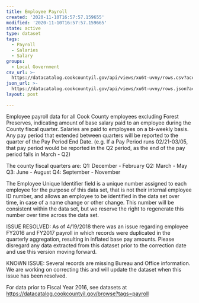 ```yaml
---
title: Employee Payroll
created: '2020-11-10T16:57:57.159655'
modified: '2020-11-10T16:57:57.159665'
state: active
type: dataset
tags:
  - Payroll
  - Salaries
  - Salary
groups:
  - Local Government
csv_url: >-
  https://datacatalog.cookcountyil.gov/api/views/xu6t-uvny/rows.csv?accessType=DOWNLOAD
json_url: >-
  https://datacatalog.cookcountyil.gov/api/views/xu6t-uvny/rows.json?accessType=DOWNLOAD
layout: post

---
```

Employee payroll data for all Cook County employees excluding Forest Preserves, indicating amount of base salary paid to an employee during the County fiscal quarter. Salaries are paid to employees on a bi-weekly basis. 
Any pay period that extended between quarters will be reported to the quarter of the Pay Period End Date.  (e.g. If a Pay Period runs 02/21-03/05, that pay period would be reported in the Q2 period, as the end of the pay period falls in March - Q2)

The county fiscal quarters are:
Q1: December - February
Q2: March - May
Q3: June - August
Q4: September - November

The Employee Unique Identifier field is a unique number assigned to each employee for the purpose of this data set, that is not their internal employee ID number, and allows an employee to be identified in the data set over time, in case of a name change or other change. This number will be consistent within the data set, but we reserve the right to regenerate this number over time across the data set.

ISSUE RESOLVED: As of 4/19/2018 there was an issue regarding employee FY2016 and FY2017 payroll in which records were duplicated in the quarterly aggregation, resulting in inflated base pay amounts. Please disregard any data extracted from this dataset prior to the correction date and use this version moving forward. 

KNOWN ISSUE: Several records are missing Bureau and Office information. We are working on correcting this and will update the dataset when this issue has been resolved.

For data prior to Fiscal Year 2016, see datasets at https://datacatalog.cookcountyil.gov/browse?tags=payroll
